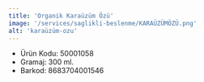 ```yaml
---
title: 'Organik Karaüzüm Özü'
image: '/services/saglikli-beslenme/KARAÜZÜMÖZÜ.png'
alt: 'karaüzüm-ozu'
---
```


* Ürün Kodu: 50001058 
* Gramaj: 300 ml. 
* Barkod: 8683704001546